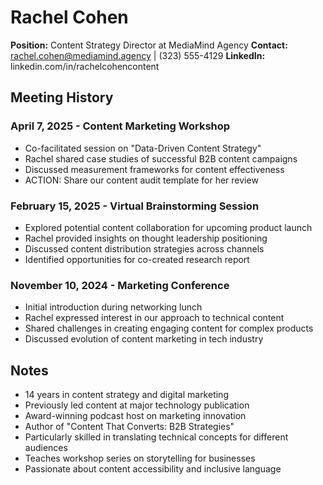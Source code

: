 # Rachel Cohen
**Position:** Content Strategy Director at MediaMind Agency
**Contact:** rachel.cohen@mediamind.agency | (323) 555-4129
**LinkedIn:** linkedin.com/in/rachelcohencontent

## Meeting History

### April 7, 2025 - Content Marketing Workshop
* Co-facilitated session on "Data-Driven Content Strategy"
* Rachel shared case studies of successful B2B content campaigns
* Discussed measurement frameworks for content effectiveness
* ACTION: Share our content audit template for her review

### February 15, 2025 - Virtual Brainstorming Session
* Explored potential content collaboration for upcoming product launch
* Rachel provided insights on thought leadership positioning
* Discussed content distribution strategies across channels
* Identified opportunities for co-created research report

### November 10, 2024 - Marketing Conference
* Initial introduction during networking lunch
* Rachel expressed interest in our approach to technical content
* Shared challenges in creating engaging content for complex products
* Discussed evolution of content marketing in tech industry

## Notes
* 14 years in content strategy and digital marketing
* Previously led content at major technology publication
* Award-winning podcast host on marketing innovation
* Author of "Content That Converts: B2B Strategies"
* Particularly skilled in translating technical concepts for different audiences
* Teaches workshop series on storytelling for businesses
* Passionate about content accessibility and inclusive language